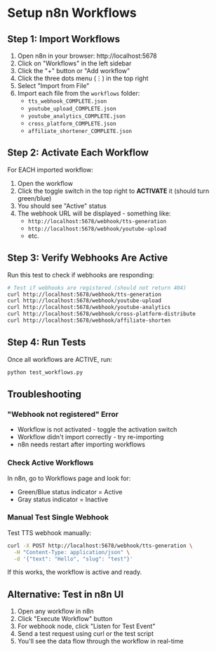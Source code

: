 # Setup n8n Workflows

## Step 1: Import Workflows

1. Open n8n in your browser: http://localhost:5678
2. Click on "Workflows" in the left sidebar
3. Click the "+" button or "Add workflow"
4. Click the three dots menu (⋮) in the top right
5. Select "Import from File"
6. Import each file from the `workflows` folder:
   - `tts_webhook_COMPLETE.json`
   - `youtube_upload_COMPLETE.json`
   - `youtube_analytics_COMPLETE.json`
   - `cross_platform_COMPLETE.json`
   - `affiliate_shortener_COMPLETE.json`

## Step 2: Activate Each Workflow

For EACH imported workflow:

1. Open the workflow
2. Click the toggle switch in the top right to **ACTIVATE** it (should turn green/blue)
3. You should see "Active" status
4. The webhook URL will be displayed - something like:
   - `http://localhost:5678/webhook/tts-generation`
   - `http://localhost:5678/webhook/youtube-upload`
   - etc.

## Step 3: Verify Webhooks Are Active

Run this test to check if webhooks are responding:

```bash
# Test if webhooks are registered (should not return 404)
curl http://localhost:5678/webhook/tts-generation
curl http://localhost:5678/webhook/youtube-upload
curl http://localhost:5678/webhook/youtube-analytics
curl http://localhost:5678/webhook/cross-platform-distribute
curl http://localhost:5678/webhook/affiliate-shorten
```

## Step 4: Run Tests

Once all workflows are ACTIVE, run:

```bash
python test_workflows.py
```

## Troubleshooting

### "Webhook not registered" Error
- Workflow is not activated - toggle the activation switch
- Workflow didn't import correctly - try re-importing
- n8n needs restart after importing workflows

### Check Active Workflows
In n8n, go to Workflows page and look for:
- Green/Blue status indicator = Active
- Gray status indicator = Inactive

### Manual Test Single Webhook
Test TTS webhook manually:
```bash
curl -X POST http://localhost:5678/webhook/tts-generation \
  -H "Content-Type: application/json" \
  -d '{"text": "Hello", "slug": "test"}'
```

If this works, the workflow is active and ready.

## Alternative: Test in n8n UI

1. Open any workflow in n8n
2. Click "Execute Workflow" button
3. For webhook node, click "Listen for Test Event"
4. Send a test request using curl or the test script
5. You'll see the data flow through the workflow in real-time